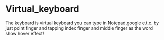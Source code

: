 # Virtual_keyboard
The keyboard is virtual keyboard you can type in Notepad,google e.t.c. by just point finger and tapping index finger and middle finger as the word show hover effect! 
